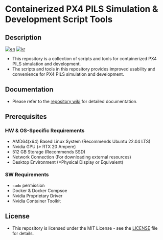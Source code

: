 
# Containerized PX4 PILS Simulation & Development Script Tools

## Description

[![en](https://img.shields.io/badge/lang-en-red.svg)](./README.md)
[![kr](https://img.shields.io/badge/lang-kr-blue.svg)](./README-KR.md)

- This repository is a collection of scripts and tools for containerized PX4 PILS simulation and development.
- The scripts and tools in this repository provides improved usability and convenience for PX4 PILS simulation and development.

## Documentation

- Please refer to the [repository wiki](https://github.com/jociiii/PX4-PILS-Runner/wiki) for detailed documentation.

## Prerequisites

### HW & OS-Specific Requirements

- AMD64(x64) Based Linux System (Recommends Ubuntu 22.04 LTS)
- Nvidia GPU (≥ RTX 20 Ampere)
- 512 GB Storage (Recommends SSD)
- Network Connection (For downloading external resources)
- Desktop Environment (=Physical Display or Equivalent)

### SW Requirements

- `sudo` permission
- Docker & Docker Compsoe
- Nvidia Proprietary Driver
- Nvidia Container Toolkit

## License

- This repository is licensed under the MIT License - see the [LICENSE](./LICENSE) file for details.
